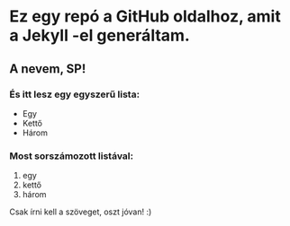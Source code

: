 # Ez egy repó a GitHub oldalhoz, amit a Jekyll -el generáltam.

## A nevem, SP!

### És itt lesz egy egyszerű lista:
  - Egy
  - Kettő
  - Három

### Most sorszámozott listával:
  1. egy 
  2. kettő
  3. három

Csak írni kell a szöveget, oszt jóvan! :)
